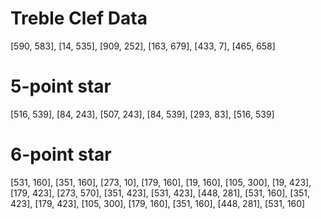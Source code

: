 # Treble Clef Data

[590, 583],
[14, 535],
[909, 252],
[163, 679],
[433, 7],
[465, 658]

# 5-point star

[516, 539],
[84, 243],
[507, 243],
[84, 539],
[293, 83],
[516, 539]

# 6-point star

[531, 160],
[351, 160],
[273, 10],
[179, 160],
[19, 160],
[105, 300],
[19, 423],
[179, 423],
[273, 570],
[351, 423],
[531, 423],
[448, 281],
[531, 160],
[351, 423],
[179, 423],
[105, 300],
[179, 160],
[351, 160],
[448, 281],
[531, 160]
